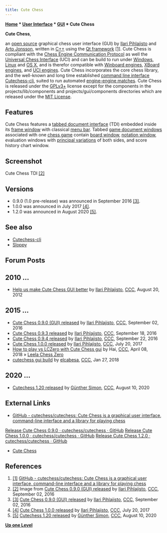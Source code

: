 ```yaml
---
title: Cute Chess
---
```

**[Home](Home "Home") * [User Interface](User_Interface "User Interface") * [GUI](GUI "GUI") * Cute Chess**

**Cute Chess**,

an [open source](https://en.wikipedia.org/wiki/Open-source_software) graphical chess user interface (GUI) by [Ilari Pihlajisto](Ilari_Pihlajisto "Ilari Pihlajisto") and [Arto Jonsson](index.php?title=Arto_Jonsson&action=edit&redlink=1 "Arto Jonsson (page does not exist)"), written in [C++](Cpp "Cpp") using the [Qt framework](<https://en.wikipedia.org/wiki/Qt_(software)>) <a id="cite-note-1" href="#cite-ref-1">[1]</a>. Cute Chess is compliant with the [Chess Engine Communication Protocol](Chess_Engine_Communication_Protocol "Chess Engine Communication Protocol") as well the [Universal Chess Interface](UCI "UCI") (UCI) and can be build to run under [Windows](Windows "Windows"), [Linux](Linux "Linux") and [OS X](Mac_OS "Mac OS"), and is therefor compatible with [Winboard engines](Category:WinBoard "Category:WinBoard"), [XBoard engines](Category:XBoard "Category:XBoard"), and [UCI engines](Category:UCI "Category:UCI"). Cute Chess incorporates the core chess library, and the well-known and long time established [command line interface](CLI "CLI") [Cutechess-cli](Cutechess-cli "Cutechess-cli"), suited to run automated [engine-engine matches](Engine_Testing#Matches "Engine Testing"). Cute Chess is released under the [GPLv3+](Free_Software_Foundation#GPL "Free Software Foundation") license except for the components in the projects/lib/components and projects/gui/components directories which are released under the [MIT License](Massachusetts_Institute_of_Technology#License "Massachusetts Institute of Technology").

## Features

Cute Chess features a [tabbed document interface](https://en.wikipedia.org/wiki/Tab_%28GUI%29) (TDI) embedded inside its [frame window](<https://en.wikipedia.org/wiki/Window_(computing)>) with classical [menu bar](https://en.wikipedia.org/wiki/Menu_bar). Tabbed [game document windows](GUI#GameWindow "GUI") associated with one [chess game](Chess_Game "Chess Game") contain [board window](GUI#BoardWindow "GUI"), [notation window](GUI#NotationWindow "GUI"), evaluation windows with [principal variations](Principal_Variation "Principal Variation") of both sides, and score history chart window.

## Screenshot

[](http://www.talkchess.com/forum/viewtopic.php?t=61308)
Cute Chess TDI <a id="cite-note-2" href="#cite-ref-2">[2]</a>

## Versions

- 0.9.0 (1.0 pre-release) was announced in September 2016 <a id="cite-note-3" href="#cite-ref-3">[3]</a>.
- 1.0.0 was announced in July 2017 <a id="cite-note-4" href="#cite-ref-4">[4]</a>.
- 1.2.0 was announced in August 2020 <a id="cite-note-5" href="#cite-ref-5">[5]</a>.

## See also

- [Cutechess-cli](Cutechess-cli "Cutechess-cli")
- [Sloppy](Sloppy "Sloppy")

## Forum Posts

## 2010 ...

- [Help us make Cute Chess GUI better](http://talkchess.com/forum3/viewtopic.php?t=44843) by [Ilari Pihlajisto](Ilari_Pihlajisto "Ilari Pihlajisto"), [CCC](CCC "CCC"), August 20, 2012

## 2015 ...

- [Cute Chess 0.9.0 (GUI) released](http://www.talkchess.com/forum/viewtopic.php?t=61308) by [Ilari Pihlajisto](Ilari_Pihlajisto "Ilari Pihlajisto"), [CCC](CCC "CCC"), September 02, 2016
- [Cute Chess 0.9.3 released](http://www.talkchess.com/forum/viewtopic.php?t=61463) by [Ilari Pihlajisto](Ilari_Pihlajisto "Ilari Pihlajisto"), [CCC](CCC "CCC"), September 18, 2016
- [Cute Chess 0.9.4 released](http://www.talkchess.com/forum/viewtopic.php?t=61501) by [Ilari Pihlajisto](Ilari_Pihlajisto "Ilari Pihlajisto"), [CCC](CCC "CCC"), September 22, 2016
- [Cute Chess 1.0.0 released](http://www.talkchess.com/forum/viewtopic.php?t=64669) by [Ilari Pihlajisto](Ilari_Pihlajisto "Ilari Pihlajisto"), [CCC](CCC "CCC"), July 20, 2017
- [How to play vs LCZero with Cute Chess gui](http://www.talkchess.com/forum3/viewtopic.php?f=2&t=67044) by Hai, [CCC](CCC "CCC"), April 08, 2018 » [Leela Chess Zero](Leela_Chess_Zero "Leela Chess Zero")
- [cutechess gui build](http://talkchess.com/forum3/viewtopic.php?f=2&t=66430) by [elcabesa](Marco_Belli "Marco Belli"), [CCC](CCC "CCC"), Jan 27, 2018

## 2020 ...

- [Cutechess 1.20 released](http://www.talkchess.com/forum3/viewtopic.php?f=2&t=74741) by [Günther Simon](G%C3%BCnther_Simon "Günther Simon"), [CCC](CCC "CCC"), August 10, 2020

## External Links

- [GitHub - cutechess/cutechess: Cute Chess is a graphical user interface, command-line interface and a library for playing chess](https://github.com/cutechess/cutechess)

[Release Cute Chess 0.9.0 · cutechess/cutechess · GitHub](https://github.com/cutechess/cutechess/releases/tag/gui-0.9.0)
[Release Cute Chess 1.0.0 · cutechess/cutechess · GitHub](https://github.com/cutechess/cutechess/releases/tag/gui-1.0.0)
[Release Cute Chess 1.2.0 · cutechess/cutechess · GitHub](https://github.com/cutechess/cutechess/releases/tag/1.2.0)

- [Cute Chess](https://cutechess.com/)

## References

1. <a id="cite-ref-1" href="#cite-note-1">[1]</a>  [GitHub - cutechess/cutechess: Cute Chess is a graphical user interface, command-line interface and a library for playing chess](https://github.com/cutechess/cutechess)
1. <a id="cite-ref-2" href="#cite-note-2">[2]</a> Image from [Cute Chess 0.9.0 (GUI) released](http://www.talkchess.com/forum/viewtopic.php?t=61308) by [Ilari Pihlajisto](Ilari_Pihlajisto "Ilari Pihlajisto"), [CCC](CCC "CCC"), September 02, 2016
1. <a id="cite-ref-3" href="#cite-note-3">[3]</a> [Cute Chess 0.9.0 (GUI) released](http://www.talkchess.com/forum/viewtopic.php?t=61308) by [Ilari Pihlajisto](Ilari_Pihlajisto "Ilari Pihlajisto"), [CCC](CCC "CCC"), September 02, 2016
1. <a id="cite-ref-4" href="#cite-note-4">[4]</a> [Cute Chess 1.0.0 released](http://www.talkchess.com/forum/viewtopic.php?t=64669) by [Ilari Pihlajisto](Ilari_Pihlajisto "Ilari Pihlajisto"), [CCC](CCC "CCC"), July 20, 2017
1. <a id="cite-ref-5" href="#cite-note-5">[5]</a> [Cutechess 1.20 released](http://www.talkchess.com/forum3/viewtopic.php?f=2&t=74741) by [Günther Simon](G%C3%BCnther_Simon "Günther Simon"), [CCC](CCC "CCC"), August 10, 2020

**[Up one Level](GUI "GUI")**

